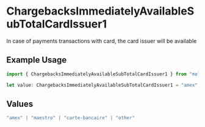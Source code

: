 # ChargebacksImmediatelyAvailableSubTotalCardIssuer1

In case of payments transactions with card, the card issuer will be available

## Example Usage

```typescript
import { ChargebacksImmediatelyAvailableSubTotalCardIssuer1 } from "mollie-api-typescript/models/operations";

let value: ChargebacksImmediatelyAvailableSubTotalCardIssuer1 = "amex";
```

## Values

```typescript
"amex" | "maestro" | "carte-bancaire" | "other"
```